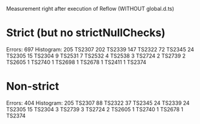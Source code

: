 Measurement right after execution of Reflow
(WITHOUT global.d.ts)

# Strict (but no strictNullChecks)
Errors: 697
Histogram:
    205 TS2307
    202 TS2339
    147 TS2322
     72 TS2345
     24 TS2305
     15 TS2304
      9 TS2531
      7 TS2532
      4 TS2538
      3 TS2724
      2 TS2739
      2 TS2605
      1 TS2740
      1 TS2698
      1 TS2678
      1 TS2411
      1 TS2374

# Non-strict
Errors: 404
Histogram:
    205 TS2307
     88 TS2322
     37 TS2345
     24 TS2339
     24 TS2305
     15 TS2304
      3 TS2739
      3 TS2724
      2 TS2605
      1 TS2740
      1 TS2678
      1 TS2374
